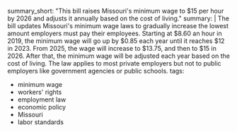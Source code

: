 summary_short: "This bill raises Missouri's minimum wage to $15 per hour by 2026 and adjusts it annually based on the cost of living."
summary: |
  The bill updates Missouri's minimum wage laws to gradually increase the lowest amount employers must pay their employees. Starting at $8.60 an hour in 2019, the minimum wage will go up by $0.85 each year until it reaches $12 in 2023. From 2025, the wage will increase to $13.75, and then to $15 in 2026. After that, the minimum wage will be adjusted each year based on the cost of living. The law applies to most private employers but not to public employers like government agencies or public schools.
tags:
  - minimum wage
  - workers' rights
  - employment law
  - economic policy
  - Missouri
  - labor standards
